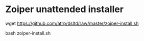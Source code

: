 # Zoiper unattended installer

wget https://github.com/atrp/dsltd/raw/master/zoiper-install.sh

bash zoiper-install.sh
